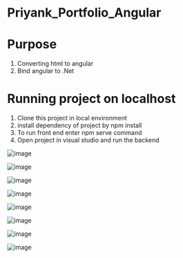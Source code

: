 # Priyank_Portfolio_Angular

# Purpose
1. Converting html to angular 
2. Bind angular to .Net

# Running project on localhost

1. Clone this project in local environment
2. install dependency of project by npm install
3. To run front end enter npm serve command
4. Open project in visual studio and run the backend



![image](https://github.com/ppatel08/Priyank_Portfolio_Angular/assets/8660875/bde86ebe-a515-4ee0-9723-1ea3b1dfff06)

![image](https://github.com/ppatel08/Priyank_Portfolio_Angular/assets/8660875/127003a8-ea64-44ec-bc5b-296a121f57e7)

![image](https://github.com/ppatel08/Priyank_Portfolio_Angular/assets/8660875/c098aca8-376a-485d-8e49-f070a401fbb3)

![image](https://github.com/ppatel08/Priyank_Portfolio_Angular/assets/8660875/396a9d7c-c23b-4c42-a8da-68c049c56bf8)


![image](https://github.com/ppatel08/Priyank_Portfolio_Angular/assets/8660875/d952c0fd-7d88-4aa5-b226-eff97b327854)


![image](https://github.com/ppatel08/Priyank_Portfolio_Angular/assets/8660875/07d5b562-2098-4fd0-91fc-cebbc49b4d2f)


![image](https://github.com/ppatel08/Priyank_Portfolio_Angular/assets/8660875/a699d655-08c7-46cd-bbc2-ac44b0efbfc8)


![image](https://github.com/ppatel08/Priyank_Portfolio_Angular/assets/8660875/d0c22539-77f7-4aa4-9fba-682d78f9aa56)


